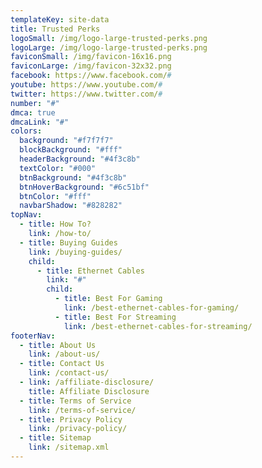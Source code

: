 ```yaml
---
templateKey: site-data
title: Trusted Perks
logoSmall: /img/logo-large-trusted-perks.png
logoLarge: /img/logo-large-trusted-perks.png
faviconSmall: /img/favicon-16x16.png
faviconLarge: /img/favicon-32x32.png
facebook: https://www.facebook.com/#
youtube: https://www.youtube.com/#
twitter: https://www.twitter.com/#
number: "#"
dmca: true
dmcaLink: "#"
colors:
  background: "#f7f7f7"
  blockBackground: "#fff"
  headerBackground: "#4f3c8b"
  textColor: "#000"
  btnBackground: "#4f3c8b"
  btnHoverBackground: "#6c51bf"
  btnColor: "#fff"
  navbarShadow: "#828282"
topNav:
  - title: How To?
    link: /how-to/
  - title: Buying Guides
    link: /buying-guides/
    child:
      - title: Ethernet Cables
        link: "#"
        child:
          - title: Best For Gaming
            link: /best-ethernet-cables-for-gaming/
          - title: Best For Streaming
            link: /best-ethernet-cables-for-streaming/
footerNav:
  - title: About Us
    link: /about-us/
  - title: Contact Us
    link: /contact-us/
  - link: /affiliate-disclosure/
    title: Affiliate Disclosure
  - title: Terms of Service
    link: /terms-of-service/
  - title: Privacy Policy
    link: /privacy-policy/
  - title: Sitemap
    link: /sitemap.xml
---
```

